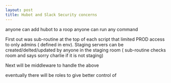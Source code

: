 ```yaml
---
layout: post
title: Hubot and Slack Security concerns
---
```


anyone can add hubot to a roop
anyone can run any command

First out was sub-routine at the top of each script that limited PROD access to only admins ( defined in env).  Staging servers can be created/delted/updated by anyone in the staging room ( sub-routine checks room and says sorry charlie if it is not staging)

Next will be middleware to handle the above

eventually there will be roles to give better control of
